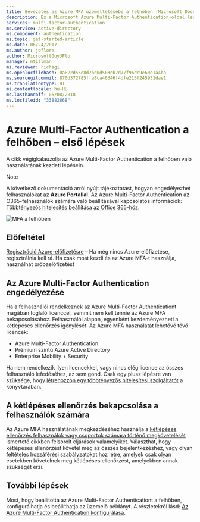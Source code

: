 ```yaml
---
title: Bevezetés az Azure MFA üzemeltetésébe a felhőben |Microsoft Docs
description: Ez a Microsoft Azure Multi-Factor Authentication-oldal leírja, hogyan kezdheti el az Azure MFA használatát a felhőben.
services: multi-factor-authentication
ms.service: active-directory
ms.component: authentication
ms.topic: get-started-article
ms.date: 06/24/2017
ms.author: joflore
author: MicrosoftGuyJFlo
manager: mtillman
ms.reviewer: richagi
ms.openlocfilehash: 0a822d55e8d7bd0d503eb7d77f96dc9e60e1a4ba
ms.sourcegitcommit: 870d372785ffa8ca46346f4dfe215f245931dae1
ms.translationtype: HT
ms.contentlocale: hu-HU
ms.lasthandoff: 05/08/2018
ms.locfileid: "33882868"
---
```

# <a name="getting-started-with-azure-multi-factor-authentication-in-the-cloud"></a>Azure Multi-Factor Authentication a felhőben – első lépések
A cikk végigkalauzolja az Azure Multi-Factor Authentication a felhőben való használatának kezdeti lépésein.

> [!NOTE]
> A következő dokumentáció arról nyújt tájékoztatást, hogyan engedélyezhet felhasználókat az **Azure Portallal**. Az Azure Multi-Factor Authentication az O365-felhasználók számára való beállításával kapcsolatos információk: [Többtényezős hitelesítés beállítása az Office 365-höz.](https://support.office.com/article/Set-up-multi-factor-authentication-for-Office-365-users-8f0454b2-f51a-4d9c-bcde-2c48e41621c6?ui=en-US&rs=en-US&ad=US)

![MFA a felhőben](./media/howto-mfa-getstarted/mfa_in_cloud.png)

## <a name="prerequisite"></a>Előfeltétel
[Regisztráció Azure-előfizetésre](https://azure.microsoft.com/pricing/free-trial/) – Ha még nincs Azure-előfizetése, regisztrálnia kell rá. Ha csak most kezdi és az Azure MFA-t használja, használhat próbaelőfizetést

## <a name="enable-azure-multi-factor-authentication"></a>Az Azure Multi-Factor Authentication engedélyezése
Ha a felhasználói rendelkeznek az Azure Multi-Factor Authenticationt magában foglaló licenccel, semmit nem kell tennie az Azure MFA bekapcsolásához. Felhasználói alapon, egyenként kezdeményezheti a kétlépéses ellenőrzés igénylését. Az Azure MFA használatát lehetővé tévő licencek:
- Azure Multi-Factor Authentication
- Prémium szintű Azure Active Directory
- Enterprise Mobility + Security

Ha nem rendelkezik ilyen licencekkel, vagy nincs elég licence az összes felhasználó lefedéséhez, az sem gond. Csak egy plusz lépésre van szüksége, hogy [létrehozzon egy többtényezős hitelesítési szolgáltatót](concept-mfa-authprovider.md) a könyvtárában.

## <a name="turn-on-two-step-verification-for-users"></a>A kétlépéses ellenőrzés bekapcsolása a felhasználók számára

Az Azure MFA használatának megkezdéséhez használja a [kétlépéses ellenőrzés felhasználók vagy csoportok számára történő megkövetelését](howto-mfa-userstates.md) ismertető cikkben felsorolt eljárások valamelyikét. Választhat, hogy kétlépéses ellenőrzést követel meg az összes bejelentkezéshez, vagy olyan feltételes hozzáférési szabályzatokat hoz létre, amelyek csak olyan esetekben követelnek meg kétlépéses ellenőrzést, amelyekben annak szükségét érzi.

## <a name="next-steps"></a>További lépések
Most, hogy beállította az Azure Multi-Factor Authenticationt a felhőben, konfigurálhatja és beállíthatja az üzemelő példányt. A részletekről lásd: [Az Azure Multi-Factor Authentication konfigurálása](howto-mfa-mfasettings.md).

